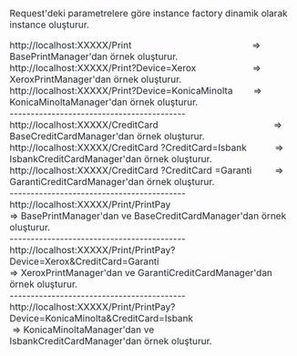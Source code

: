 <p style="box-sizing: border-box; margin-bottom: 16px; color: rgb(36, 41, 46); font-family: -apple-system, system-ui, &quot;Segoe UI&quot;, Helvetica, Arial, sans-serif, &quot;Apple Color Emoji&quot;, &quot;Segoe UI Emoji&quot;, &quot;Segoe UI Symbol&quot;; font-size: 16px; margin-top: 0px !important;">Request&#39;deki parametrelere g&ouml;re instance factory dinamik olarak instance oluşturur.</p>

<p style="box-sizing: border-box; margin-top: 0px; color: rgb(36, 41, 46); font-family: -apple-system, system-ui, &quot;Segoe UI&quot;, Helvetica, Arial, sans-serif, &quot;Apple Color Emoji&quot;, &quot;Segoe UI Emoji&quot;, &quot;Segoe UI Symbol&quot;; font-size: 16px; margin-bottom: 0px !important;">http://localhost:XXXXX/Print &nbsp; &nbsp; &nbsp; &nbsp; &nbsp; &nbsp; &nbsp; &nbsp; &nbsp; &nbsp; &nbsp; &nbsp; &nbsp; &nbsp; &nbsp; &nbsp; &nbsp; &nbsp; &nbsp; &nbsp; &nbsp; &nbsp; &nbsp;&nbsp;=&gt; BasePrintManager&#39;dan &ouml;rnek oluşturur.<br style="box-sizing: border-box;" />
http://localhost:XXXXX/Print?Device=Xerox &nbsp; &nbsp; &nbsp; &nbsp; &nbsp; &nbsp; &nbsp; &nbsp; &nbsp; &nbsp; &nbsp;=&gt; XeroxPrintManager&#39;dan &ouml;rnek oluşturur.<br style="box-sizing: border-box;" />
http://localhost:XXXXX/Print?Device=KonicaMinolta &nbsp; &nbsp; &nbsp; &nbsp;=&gt; KonicaMinoltaManager&#39;dan &ouml;rnek oluşturur.</p>

<p style="box-sizing: border-box; margin-top: 0px; color: rgb(36, 41, 46); font-family: -apple-system, system-ui, &quot;Segoe UI&quot;, Helvetica, Arial, sans-serif, &quot;Apple Color Emoji&quot;, &quot;Segoe UI Emoji&quot;, &quot;Segoe UI Symbol&quot;; font-size: 16px; margin-bottom: 0px !important;"><span style="color: rgb(36, 41, 46); font-family: -apple-system, system-ui, &quot;Segoe UI&quot;, Helvetica, Arial, sans-serif, &quot;Apple Color Emoji&quot;, &quot;Segoe UI Emoji&quot;, &quot;Segoe UI Symbol&quot;; font-size: 16px;">------------------------------------------</span></p>

<p style="box-sizing: border-box; margin-top: 0px; color: rgb(36, 41, 46); font-family: -apple-system, system-ui, &quot;Segoe UI&quot;, Helvetica, Arial, sans-serif, &quot;Apple Color Emoji&quot;, &quot;Segoe UI Emoji&quot;, &quot;Segoe UI Symbol&quot;; font-size: 16px; margin-bottom: 0px !important;"><span style="color: rgb(36, 41, 46); font-family: -apple-system, system-ui, &quot;Segoe UI&quot;, Helvetica, Arial, sans-serif, &quot;Apple Color Emoji&quot;, &quot;Segoe UI Emoji&quot;, &quot;Segoe UI Symbol&quot;; font-size: 16px;">http://localhost:XXXXX/CreditCard &nbsp; &nbsp; &nbsp; &nbsp; &nbsp; &nbsp; &nbsp; &nbsp; &nbsp; &nbsp; &nbsp; &nbsp; &nbsp; &nbsp; &nbsp; &nbsp; &nbsp; &nbsp; &nbsp; &nbsp; &nbsp; &nbsp; =&gt; BaseCreditCardManager&#39;dan &ouml;rnek oluşturur.</span><br style="color: rgb(36, 41, 46); font-family: -apple-system, system-ui, &quot;Segoe UI&quot;, Helvetica, Arial, sans-serif, &quot;Apple Color Emoji&quot;, &quot;Segoe UI Emoji&quot;, &quot;Segoe UI Symbol&quot;; font-size: 16px; box-sizing: border-box;" />
<span style="color: rgb(36, 41, 46); font-family: -apple-system, system-ui, &quot;Segoe UI&quot;, Helvetica, Arial, sans-serif, &quot;Apple Color Emoji&quot;, &quot;Segoe UI Emoji&quot;, &quot;Segoe UI Symbol&quot;; font-size: 16px;">http://localhost:XXXXX/CreditCard&nbsp;?CreditCard=Isbank &nbsp; &nbsp; &nbsp; &nbsp; &nbsp; =&gt; IsbankCreditCardManager&#39;dan &ouml;rnek oluşturur.</span><br style="color: rgb(36, 41, 46); font-family: -apple-system, system-ui, &quot;Segoe UI&quot;, Helvetica, Arial, sans-serif, &quot;Apple Color Emoji&quot;, &quot;Segoe UI Emoji&quot;, &quot;Segoe UI Symbol&quot;; font-size: 16px; box-sizing: border-box;" />
<span style="color: rgb(36, 41, 46); font-family: -apple-system, system-ui, &quot;Segoe UI&quot;, Helvetica, Arial, sans-serif, &quot;Apple Color Emoji&quot;, &quot;Segoe UI Emoji&quot;, &quot;Segoe UI Symbol&quot;; font-size: 16px;">http://localhost:XXXXX/CreditCard&nbsp;?CreditCard&nbsp;=Garanti &nbsp; &nbsp; &nbsp; &nbsp; =&gt; GarantiCreditCardManager&#39;dan &ouml;rnek oluşturur.</span></p>

<p style="box-sizing: border-box; margin-top: 0px; color: rgb(36, 41, 46); font-family: -apple-system, system-ui, &quot;Segoe UI&quot;, Helvetica, Arial, sans-serif, &quot;Apple Color Emoji&quot;, &quot;Segoe UI Emoji&quot;, &quot;Segoe UI Symbol&quot;; font-size: 16px; margin-bottom: 0px !important;">------------------------------------------</p>

<p style="box-sizing: border-box; margin-top: 0px; color: rgb(36, 41, 46); font-family: -apple-system, system-ui, &quot;Segoe UI&quot;, Helvetica, Arial, sans-serif, &quot;Apple Color Emoji&quot;, &quot;Segoe UI Emoji&quot;, &quot;Segoe UI Symbol&quot;; font-size: 16px; margin-bottom: 0px !important;"><span style="color: rgb(36, 41, 46); font-family: -apple-system, system-ui, &quot;Segoe UI&quot;, Helvetica, Arial, sans-serif, &quot;Apple Color Emoji&quot;, &quot;Segoe UI Emoji&quot;, &quot;Segoe UI Symbol&quot;; font-size: 16px;">http://localhost:XXXXX/Print/PrintPay&nbsp;</span></p>

<p style="box-sizing: border-box; margin-top: 0px; color: rgb(36, 41, 46); font-family: -apple-system, system-ui, &quot;Segoe UI&quot;, Helvetica, Arial, sans-serif, &quot;Apple Color Emoji&quot;, &quot;Segoe UI Emoji&quot;, &quot;Segoe UI Symbol&quot;; font-size: 16px; margin-bottom: 0px !important;"><span style="color: rgb(36, 41, 46); font-family: -apple-system, system-ui, &quot;Segoe UI&quot;, Helvetica, Arial, sans-serif, &quot;Apple Color Emoji&quot;, &quot;Segoe UI Emoji&quot;, &quot;Segoe UI Symbol&quot;; font-size: 16px;">=&gt; BasePrintManager&#39;dan&nbsp;ve BaseCreditCardManager&#39;dan&nbsp;&ouml;rnek oluşturur.</span></p>

<p style="box-sizing: border-box; margin-top: 0px; color: rgb(36, 41, 46); font-family: -apple-system, system-ui, &quot;Segoe UI&quot;, Helvetica, Arial, sans-serif, &quot;Apple Color Emoji&quot;, &quot;Segoe UI Emoji&quot;, &quot;Segoe UI Symbol&quot;; font-size: 16px; margin-bottom: 0px !important;"><span style="color: rgb(36, 41, 46); font-family: -apple-system, system-ui, &quot;Segoe UI&quot;, Helvetica, Arial, sans-serif, &quot;Apple Color Emoji&quot;, &quot;Segoe UI Emoji&quot;, &quot;Segoe UI Symbol&quot;; font-size: 16px;">------------------------------------------</span><br style="color: rgb(36, 41, 46); font-family: -apple-system, system-ui, &quot;Segoe UI&quot;, Helvetica, Arial, sans-serif, &quot;Apple Color Emoji&quot;, &quot;Segoe UI Emoji&quot;, &quot;Segoe UI Symbol&quot;; font-size: 16px; box-sizing: border-box;" />
<span style="color: rgb(36, 41, 46); font-family: -apple-system, system-ui, &quot;Segoe UI&quot;, Helvetica, Arial, sans-serif, &quot;Apple Color Emoji&quot;, &quot;Segoe UI Emoji&quot;, &quot;Segoe UI Symbol&quot;; font-size: 16px;">http://localhost:XXXXX</span>/Print/PrintPay?Device=Xerox&amp;CreditCard=Garanti</p>

<p style="box-sizing: border-box; margin-top: 0px; color: rgb(36, 41, 46); font-family: -apple-system, system-ui, &quot;Segoe UI&quot;, Helvetica, Arial, sans-serif, &quot;Apple Color Emoji&quot;, &quot;Segoe UI Emoji&quot;, &quot;Segoe UI Symbol&quot;; font-size: 16px; margin-bottom: 0px !important;"><span style="color: rgb(36, 41, 46); font-family: -apple-system, system-ui, &quot;Segoe UI&quot;, Helvetica, Arial, sans-serif, &quot;Apple Color Emoji&quot;, &quot;Segoe UI Emoji&quot;, &quot;Segoe UI Symbol&quot;; font-size: 16px;">=&gt; XeroxPrintManager&#39;dan ve GarantiCreditCardManager&#39;dan &ouml;rnek oluşturur.</span></p>

<p style="box-sizing: border-box; margin-top: 0px; color: rgb(36, 41, 46); font-family: -apple-system, system-ui, &quot;Segoe UI&quot;, Helvetica, Arial, sans-serif, &quot;Apple Color Emoji&quot;, &quot;Segoe UI Emoji&quot;, &quot;Segoe UI Symbol&quot;; font-size: 16px; margin-bottom: 0px !important;"><span style="color: rgb(36, 41, 46); font-family: -apple-system, system-ui, &quot;Segoe UI&quot;, Helvetica, Arial, sans-serif, &quot;Apple Color Emoji&quot;, &quot;Segoe UI Emoji&quot;, &quot;Segoe UI Symbol&quot;; font-size: 16px;">------------------------------------------</span><br style="color: rgb(36, 41, 46); font-family: -apple-system, system-ui, &quot;Segoe UI&quot;, Helvetica, Arial, sans-serif, &quot;Apple Color Emoji&quot;, &quot;Segoe UI Emoji&quot;, &quot;Segoe UI Symbol&quot;; font-size: 16px; box-sizing: border-box;" />
<span style="color: rgb(36, 41, 46); font-family: -apple-system, system-ui, &quot;Segoe UI&quot;, Helvetica, Arial, sans-serif, &quot;Apple Color Emoji&quot;, &quot;Segoe UI Emoji&quot;, &quot;Segoe UI Symbol&quot;; font-size: 16px;">http://localhost:XXXXX/Print/PrintPay?Device=KonicaMinolta&amp;CreditCard=Isbank&nbsp;</span></p>

<p style="box-sizing: border-box; margin-top: 0px; color: rgb(36, 41, 46); font-family: -apple-system, system-ui, &quot;Segoe UI&quot;, Helvetica, Arial, sans-serif, &quot;Apple Color Emoji&quot;, &quot;Segoe UI Emoji&quot;, &quot;Segoe UI Symbol&quot;; font-size: 16px; margin-bottom: 0px !important;"><span style="color: rgb(36, 41, 46); font-family: -apple-system, system-ui, &quot;Segoe UI&quot;, Helvetica, Arial, sans-serif, &quot;Apple Color Emoji&quot;, &quot;Segoe UI Emoji&quot;, &quot;Segoe UI Symbol&quot;; font-size: 16px;">&nbsp;=&gt; KonicaMinoltaManager&#39;dan ve IsbankCreditCardManager&#39;dan&nbsp;&ouml;rnek oluşturur.</span></p>

